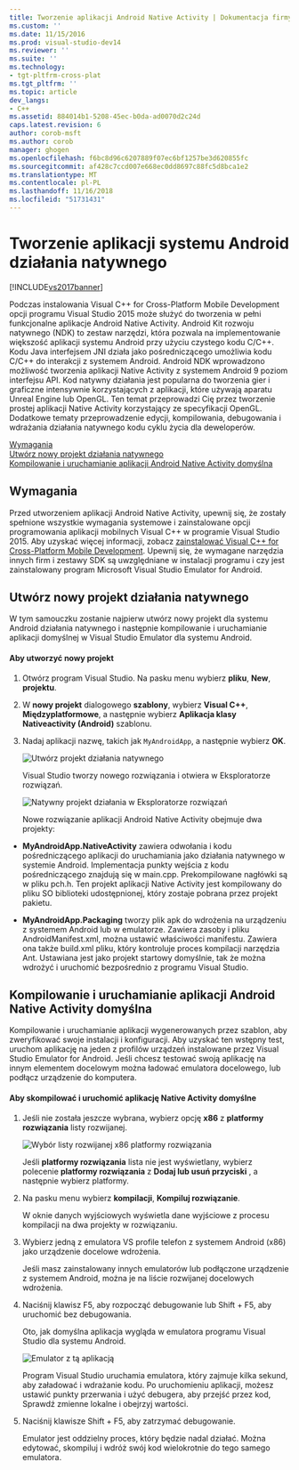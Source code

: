 ```yaml
---
title: Tworzenie aplikacji Android Native Activity | Dokumentacja firmy Microsoft
ms.custom: ''
ms.date: 11/15/2016
ms.prod: visual-studio-dev14
ms.reviewer: ''
ms.suite: ''
ms.technology:
- tgt-pltfrm-cross-plat
ms.tgt_pltfrm: ''
ms.topic: article
dev_langs:
- C++
ms.assetid: 884014b1-5208-45ec-b0da-ad0070d2c24d
caps.latest.revision: 6
author: corob-msft
ms.author: corob
manager: ghogen
ms.openlocfilehash: f6bc8d96c6207889f07ec6bf1257be3d620855fc
ms.sourcegitcommit: af428c7ccd007e668ec0dd8697c88fc5d8bca1e2
ms.translationtype: MT
ms.contentlocale: pl-PL
ms.lasthandoff: 11/16/2018
ms.locfileid: "51731431"
---
```

# <a name="create-an-android-native-activity-app"></a>Tworzenie aplikacji systemu Android działania natywnego
[!INCLUDE[vs2017banner](../includes/vs2017banner.md)]

  
Podczas instalowania Visual C++ for Cross-Platform Mobile Development opcji programu Visual Studio 2015 może służyć do tworzenia w pełni funkcjonalne aplikacje Android Native Activity. Android Kit rozwoju natywnego (NDK) to zestaw narzędzi, która pozwala na implementowanie większość aplikacji systemu Android przy użyciu czystego kodu C/C++. Kodu Java interfejsem JNI działa jako pośredniczącego umożliwia kodu C/C++ do interakcji z systemem Android. Android NDK wprowadzono możliwość tworzenia aplikacji Native Activity z systemem Android 9 poziom interfejsu API. Kod natywny działania jest popularna do tworzenia gier i graficzne intensywnie korzystających z aplikacji, które używają aparatu Unreal Engine lub OpenGL. Ten temat przeprowadzi Cię przez tworzenie prostej aplikacji Native Activity korzystający ze specyfikacji OpenGL. Dodatkowe tematy przeprowadzenie edycji, kompilowania, debugowania i wdrażania działania natywnego kodu cyklu życia dla deweloperów.  
  
 [Wymagania](#req)   
 [Utwórz nowy projekt działania natywnego](#Create)   
 [Kompilowanie i uruchamianie aplikacji Android Native Activity domyślna](#BuildHello)  
  
##  <a name="req"></a> Wymagania  
 Przed utworzeniem aplikacji Android Native Activity, upewnij się, że zostały spełnione wszystkie wymagania systemowe i zainstalowane opcji programowania aplikacji mobilnych Visual C++ w programie Visual Studio 2015. Aby uzyskać więcej informacji, zobacz [zainstalować Visual C++ for Cross-Platform Mobile Development](../cross-platform/install-visual-cpp-for-cross-platform-mobile-development.md). Upewnij się, że wymagane narzędzia innych firm i zestawy SDK są uwzględniane w instalacji programu i czy jest zainstalowany program Microsoft Visual Studio Emulator for Android.  
  
##  <a name="Create"></a> Utwórz nowy projekt działania natywnego  
 W tym samouczku zostanie najpierw utwórz nowy projekt dla systemu Android działania natywnego i następnie kompilowanie i uruchamianie aplikacji domyślnej w Visual Studio Emulator dla systemu Android.  
  
#### <a name="to-create-a-new-project"></a>Aby utworzyć nowy projekt  
  
1. Otwórz program Visual Studio. Na pasku menu wybierz **pliku**, **New**, **projektu**.  
  
2. W **nowy projekt** dialogowego **szablony**, wybierz **Visual C++**, **Międzyplatformowe**, a następnie wybierz  **Aplikacja klasy Nativeactivity (Android)** szablonu.  
  
3. Nadaj aplikacji nazwę, takich jak `MyAndroidApp`, a następnie wybierz **OK**.  
  
    ![Utwórz projekt działania natywnego](../cross-platform/media/cppmdd-newproject.PNG "CppMDD_NewProject")  
  
    Visual Studio tworzy nowego rozwiązania i otwiera w Eksploratorze rozwiązań.  
  
    ![Natywny projekt działania w Eksploratorze rozwiązań](../cross-platform/media/cppmdd-rc-na-solutionexp.PNG "CPPMDD_RC_NA_SolutionExp")  
  
   Nowe rozwiązanie aplikacji Android Native Activity obejmuje dwa projekty:  
  
-   **MyAndroidApp.NativeActivity** zawiera odwołania i kodu pośredniczącego aplikacji do uruchamiania jako działania natywnego w systemie Android. Implementacja punkty wejścia z kodu pośredniczącego znajdują się w main.cpp. Prekompilowane nagłówki są w pliku pch.h. Ten projekt aplikacji Native Activity jest kompilowany do pliku SO biblioteki udostępnionej, który zostaje pobrana przez projekt pakietu.  
  
-   **MyAndroidApp.Packaging** tworzy plik apk do wdrożenia na urządzeniu z systemem Android lub w emulatorze. Zawiera zasoby i pliku AndroidManifest.xml, można ustawić właściwości manifestu. Zawiera ona także build.xml pliku, który kontroluje proces kompilacji narzędzia Ant. Ustawiana jest jako projekt startowy domyślnie, tak że można wdrożyć i uruchomić bezpośrednio z programu Visual Studio.  
  
##  <a name="BuildHello"></a> Kompilowanie i uruchamianie aplikacji Android Native Activity domyślna  
 Kompilowanie i uruchamianie aplikacji wygenerowanych przez szablon, aby zweryfikować swoje instalacji i konfiguracji. Aby uzyskać ten wstępny test, uruchom aplikację na jeden z profilów urządzeń instalowane przez Visual Studio Emulator for Android. Jeśli chcesz testować swoją aplikację na innym elementem docelowym można ładować emulatora docelowego, lub podłącz urządzenie do komputera.  
  
#### <a name="to-build-and-run-the-default-native-activity-app"></a>Aby skompilować i uruchomić aplikację Native Activity domyślne  
  
1.  Jeśli nie została jeszcze wybrana, wybierz opcję **x86** z **platformy rozwiązania** listy rozwijanej.  
  
     ![Wybór listy rozwijanej x86 platformy rozwiązania](../cross-platform/media/cppmdd-rc-na-solution-x86.png "CPPMDD_RC_NA_Solution_x86")  
  
     Jeśli **platformy rozwiązania** lista nie jest wyświetlany, wybierz polecenie **platformy rozwiązania** z **Dodaj lub usuń przyciski** , a następnie wybierz platformy.  
  
2.  Na pasku menu wybierz **kompilacji**, **Kompiluj rozwiązanie**.  
  
     W oknie danych wyjściowych wyświetla dane wyjściowe z procesu kompilacji na dwa projekty w rozwiązaniu.  
  
3.  Wybierz jedną z emulatora VS profile telefon z systemem Android (x86) jako urządzenie docelowe wdrożenia.  
  
     Jeśli masz zainstalowany innych emulatorów lub podłączone urządzenie z systemem Android, można je na liście rozwijanej docelowych wdrożenia.  
  
4.  Naciśnij klawisz F5, aby rozpocząć debugowanie lub Shift + F5, aby uruchomić bez debugowania.  
  
     Oto, jak domyślna aplikacja wygląda w emulatora programu Visual Studio dla systemu Android.  
  
     ![Emulator z tą aplikacją](../cross-platform/media/cppmdd-emulator-running-app.PNG "CppMDD_Emulator_Running_App")  
  
     Program Visual Studio uruchamia emulatora, który zajmuje kilka sekund, aby załadować i wdrażanie kodu. Po uruchomieniu aplikacji, możesz ustawić punkty przerwania i użyć debugera, aby przejść przez kod, Sprawdź zmienne lokalne i obejrzyj wartości.  
  
5.  Naciśnij klawisze Shift + F5, aby zatrzymać debugowanie.  
  
     Emulator jest oddzielny proces, który będzie nadal działać. Można edytować, skompiluj i wdróż swój kod wielokrotnie do tego samego emulatora.

